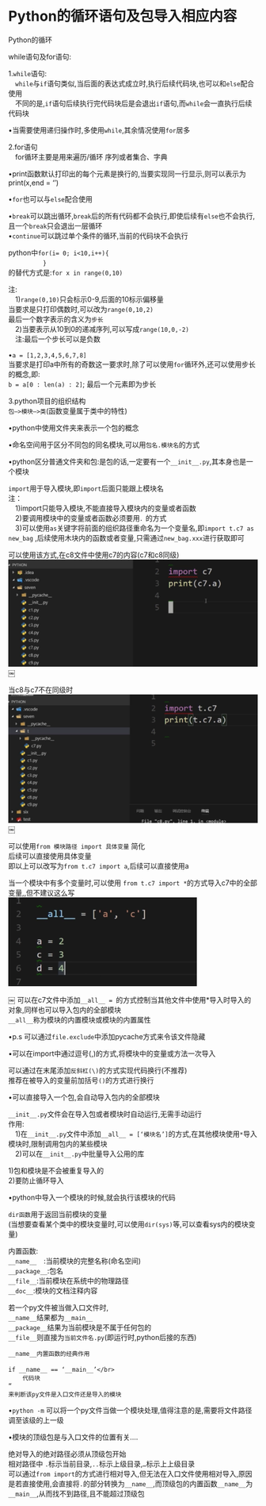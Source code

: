 # Python的循环语句及包导入相应内容

Python的循环

while语句及for语句:

1.`while`语句:</br>
　`while`与`if`语句类似,当后面的表达式成立时,执行后续代码块,也可以和`else`配合使用</br>
　不同的是,`if`语句后续执行完代码块后是会退出`if`语句,而`while`会一直执行后续代码块

•当需要使用递归操作时,多使用`while`,其余情况使用`for`居多

2.for语句</br>
　for循环主要是用来遍历/循环 序列或者集合、字典

•print函数默认打印出的每个元素是换行的,当要实现同一行显示,则可以表示为print(x,end = ‘’)

•`for`也可以与`else`配合使用

•`break`可以跳出循环,`break`后的所有代码都不会执行,即使后续有`else`也不会执行,且一个`break`只会退出一层循环</br>
•`continue`可以跳过单个条件的循环,当前的代码块不会执行

python中`for(i= 0; i<10,i++){`</br>
　　　　　`}`</br>
的替代方式是:`for x in range(0,10)`

注:</br>
　1)`range(0,10)`只会标示0-9,后面的10标示偏移量</br>
当要求是只打印偶数时,可以改为`range(0,10,2)`</br>
最后一个数字表示的含义为`步长`</br>
　2)当要表示从10到0的递减序列,可以写成`range(10,0,-2)`</br>
　注:最后一个步长可以是负数

•`a = [1,2,3,4,5,6,7,8]`</br>
当要求是打印a中所有的奇数这一要求时,除了可以使用`for`循环外,还可以使用步长的概念,即:</br>
`b = a[0 : len(a) : 2]`; 最后一个元素即为步长

3.python项目的组织结构</br>
`包—>模块—>类`(函数变量属于类中的特性)

•python中使用文件夹来表示一个包的概念

•命名空间用于区分不同包的同名模块,可以用`包名.模块名`的方式

•python区分普通文件夹和包:是包的话,一定要有一个`__init__.py`,其本身也是一个模块

`import`用于导入模块,即`import`后面只能跟上模块名</br>
注：</br>
　1)import只能导入模块,不能直接导入模块内的变量或者函数</br>
　2)要调用模块中的变量或者函数必须要用`．`的方式</br>
　3)可以使用`as`关键字将前面的组织路径重命名为一个变量名,即`import t.c7 as new_bag` ,后续使用木块内的函数或者变量,只需通过`new_bag.xxx`进行获取即可

可以使用该方式,在c8文件中使用c7的内容(c7和c8同级)</br>
![1-1](Snip20180224_2.png)
￼


当c8与c7不在同级时</br>
![1-2](Snip20180224_3.png)
￼

可以使用`from 模块路径 import 具体变量`  简化</br>
后续可以直接使用具体变量</br>
即以上可以改写为`from t.c7 import a`,后续可以直接使用a

当一个模块中有多个变量时,可以使用 `from t.c7 import *`的方式导入c7中的全部变量,,但不建议这么写
![1-3](Snip20180224_4.png)

￼
可以在c7文件中添加`__all__ = `的方式控制当其他文件中使用*导入时导入的对象,同样也可以导入包内的全部模块</br>
`__all__`称为模块的内置模块或模块的内置属性

•p.s 可以通过`file.exclude`中添加pycache方式来令该文件隐藏

•可以在import中通过逗号(,)的方式,将模块中的变量或方法一次导入

可以通过在末尾添加`反斜杠(\)`的方式实现代码换行(不推荐)</br>
推荐在被导入的变量前加括号`()`的方式进行换行

•可以直接导入一个包,会自动导入包内的全部模块

`__init__.py`文件会在导入包或者模块时自动运行,无需手动运行</br>
作用:</br>
　1)在`__init__.py`文件中添加`__all__ = [‘模块名’]`的方式,在其他模块使用`*`导入模块时,限制调用包内的某些模块</br>
　2)可以在`__init__.py`中批量导入公用的库

1)包和模块是不会被重复导入的</br>
2)要防止循环导入

•python中导入一个模块的时候,就会执行该模块的代码

`dir函数`用于返回当前模块的变量</br>
(当想要查看某个类中的模块变量时,可以使用`dir(sys)`等,可以查看sys内的模块变量)

内置函数:</br>
`__name__  `:当前模块的完整名称(命名空间)</br>
`__package__`:包名</br>
`__file__`:当前模块在系统中的物理路径</br>
`__doc__`:模块的文档注释内容

若一个py文件被当做入口文件时,</br>
`__name__`结果都为`__main__`</br>
`__package__`结果为当前模块是不属于任何包的</br>
`__file__`则直接为`当前文件名.py`(即运行时,python后接的东西)</br>

```
__name__内置函数的经典作用

if __name__ == ‘__main__’</br>
	代码块
“
来判断该py文件是入口文件还是导入的模块
```

•`python -m` 可以将一个py文件当做一个模块处理,值得注意的是,需要将文件路径调至该级的上一级

•模块的顶级包是与入口文件的位置有关....

绝对导入的绝对路径必须从顶级包开始</br>
相对路径中 `.`标示当前目录,`..`标示上级目录,`…`标示上上级目录</br>
可以通过`from import`的方式进行相对导入,但无法在入口文件使用相对导入,原因是若直接使用,会直接将`.`的部分转换为`__name__`,而顶级包的内置函数`__name__`为`__main__`,从而找不到路径,且不能超过顶级包